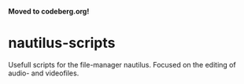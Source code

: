 **Moved to codeberg.org!**

nautilus-scripts
================

Usefull scripts for the file-manager nautilus.
Focused on the editing of audio- and videofiles.
